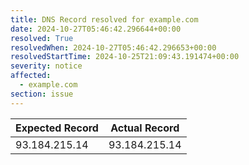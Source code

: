 ```yaml
---
title: DNS Record resolved for example.com
date: 2024-10-27T05:46:42.296644+00:00
resolved: True
resolvedWhen: 2024-10-27T05:46:42.296653+00:00
resolvedStartTime: 2024-10-25T21:09:43.191474+00:00
severity: notice
affected:
  - example.com
section: issue
---
```


| Expected Record  | Actual Record  |
|------------------|----------------|
| 93.184.215.14 | 93.184.215.14 |
